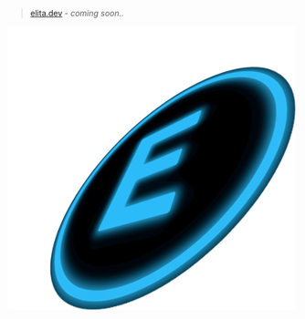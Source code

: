 <!--## Elita SaaS. Just Software. No Fuzz.
<!-- ## Hi there 👋

<!--

**Here are some ideas to get you started:**

🙋‍♀️ A short introduction - what is your organization all about?
🌈 Contribution guidelines - how can the community get involved?
👩‍💻 Useful resources - where can the community find your docs? Is there anything else the community should know?
🍿 Fun facts - what does your team eat for breakfast?
🧙 Remember, you can do mighty things with the power of [Markdown](https://docs.github.com/github/writing-on-github/getting-started-with-writing-and-formatting-on-github/basic-writing-and-formatting-syntax)

# Elita SaaS - Just Software. No Fuzz.-->

> [elita.dev](https://elita.dev) - _coming soon.._

<!--![ELITA Claim](./ELITA.webp)-->
![ELITA Claim](./elita-frisbee.png)
